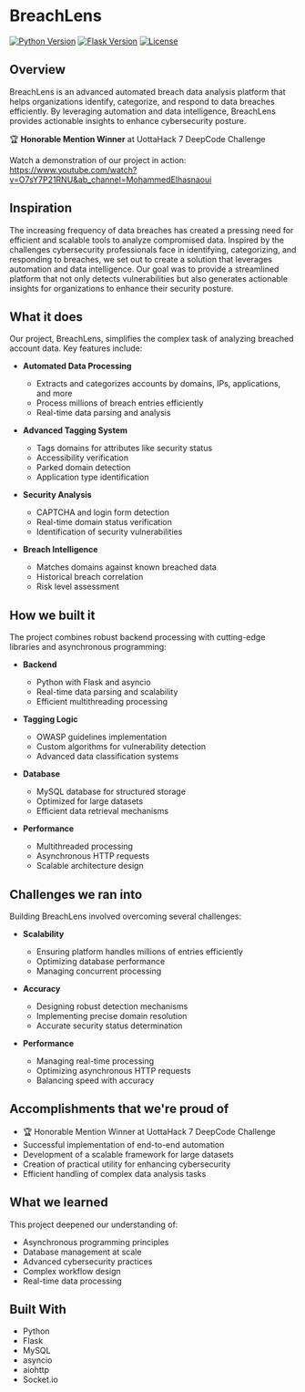 # BreachLens

[![Python Version](https://img.shields.io/badge/python-3.8+-blue.svg)](https://www.python.org/downloads/)
[![Flask Version](https://img.shields.io/badge/flask-2.0+-green.svg)](https://flask.palletsprojects.com/)
[![License](https://img.shields.io/badge/license-MIT-blue.svg)](LICENSE)

## Overview

BreachLens is an advanced automated breach data analysis platform that helps organizations identify, categorize, and respond to data breaches efficiently. By leveraging automation and data intelligence, BreachLens provides actionable insights to enhance cybersecurity posture.

🏆 **Honorable Mention Winner** at UottaHack 7 DeepCode Challenge

Watch a demonstration of our project in action: https://www.youtube.com/watch?v=O7sY7P21RNU&ab_channel=MohammedElhasnaoui

## Inspiration

The increasing frequency of data breaches has created a pressing need for efficient and scalable tools to analyze compromised data. Inspired by the challenges cybersecurity professionals face in identifying, categorizing, and responding to breaches, we set out to create a solution that leverages automation and data intelligence. Our goal was to provide a streamlined platform that not only detects vulnerabilities but also generates actionable insights for organizations to enhance their security posture.

## What it does

Our project, BreachLens, simplifies the complex task of analyzing breached account data. Key features include:

* **Automated Data Processing**
    * Extracts and categorizes accounts by domains, IPs, applications, and more
    * Process millions of breach entries efficiently
    * Real-time data parsing and analysis

* **Advanced Tagging System**
    * Tags domains for attributes like security status
    * Accessibility verification
    * Parked domain detection
    * Application type identification

* **Security Analysis**
    * CAPTCHA and login form detection
    * Real-time domain status verification
    * Identification of security vulnerabilities

* **Breach Intelligence**
    * Matches domains against known breached data
    * Historical breach correlation
    * Risk level assessment

## How we built it

The project combines robust backend processing with cutting-edge libraries and asynchronous programming:

* **Backend**
    * Python with Flask and asyncio
    * Real-time data parsing and scalability
    * Efficient multithreading processing

* **Tagging Logic**
    * OWASP guidelines implementation
    * Custom algorithms for vulnerability detection
    * Advanced data classification systems

* **Database**
    * MySQL database for structured storage
    * Optimized for large datasets
    * Efficient data retrieval mechanisms

* **Performance**
    * Multithreaded processing
    * Asynchronous HTTP requests
    * Scalable architecture design

## Challenges we ran into

Building BreachLens involved overcoming several challenges:

* **Scalability**
    * Ensuring platform handles millions of entries efficiently
    * Optimizing database performance
    * Managing concurrent processing

* **Accuracy**
    * Designing robust detection mechanisms
    * Implementing precise domain resolution
    * Accurate security status determination

* **Performance**
    * Managing real-time processing
    * Optimizing asynchronous HTTP requests
    * Balancing speed with accuracy

## Accomplishments that we're proud of

* 🏆 Honorable Mention Winner at UottaHack 7 DeepCode Challenge
* Successful implementation of end-to-end automation
* Development of a scalable framework for large datasets
* Creation of practical utility for enhancing cybersecurity
* Efficient handling of complex data analysis tasks

## What we learned

This project deepened our understanding of:

* Asynchronous programming principles
* Database management at scale
* Advanced cybersecurity practices
* Complex workflow design
* Real-time data processing

## Built With
* Python
* Flask
* MySQL
* asyncio
* aiohttp
* Socket.io
